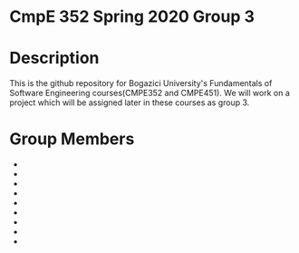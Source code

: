 # CmpE 352 Spring 2020 Group 3

# Description
This is the github repository for Bogazici University's Fundamentals of Software Engineering courses(CMPE352 and CMPE451). We will work on a project which will be assigned later in these courses as group 3. 

# Group Members
-
-
-
-
-
-
-
-
-

